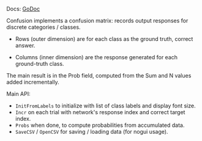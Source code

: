 Docs: [GoDoc](https://pkg.go.dev/github.com/emer/emergent/confusion)

Confusion implements a confusion matrix: records output responses for discrete categories / classes.

* Rows (outer dimension) are for each class as the ground truth, correct answer.

* Columns (inner dimension) are the response generated for each ground-truth class.

The main result is in the Prob field, computed from the Sum and N values added incrementally.

Main API:

* `InitFromLabels` to initialize with list of class labels and display font size.
* `Incr` on each trial with network's response index and correct target index.
* `Probs` when done, to compute probabilities from accumulated data.
* `SaveCSV` / `OpenCSV` for saving / loading data (for nogui usage).

